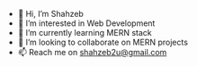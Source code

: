 - 👋 Hi, I’m Shahzeb
- 👀 I’m interested in Web Development
- 🌱 I’m currently learning MERN stack
- 💞️ I’m looking to collaborate on MERN projects
- 📫 Reach me on shahzeb2u@gmail.com

<!---
Shahzeb2u/Shahzeb2u is a ✨ special ✨ repository because its `README.md` (this file) appears on your GitHub profile.
You can click the Preview link to take a look at your changes.
--->

